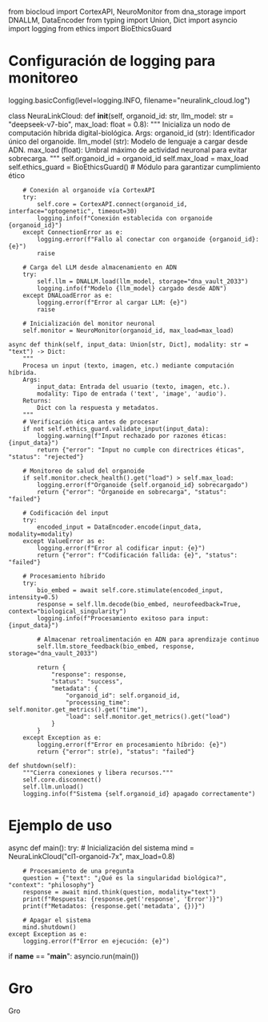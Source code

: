 from biocloud import CortexAPI, NeuroMonitor
from dna_storage import DNALLM, DataEncoder
from typing import Union, Dict
import asyncio
import logging
from ethics import BioEthicsGuard

# Configuración de logging para monitoreo
logging.basicConfig(level=logging.INFO, filename="neuralink_cloud.log")

class NeuraLinkCloud:
    def __init__(self, organoid_id: str, llm_model: str = "deepseek-v7-bio", max_load: float = 0.8):
        """
        Inicializa un nodo de computación híbrida digital-biológica.
        Args:
            organoid_id (str): Identificador único del organoide.
            llm_model (str): Modelo de lenguaje a cargar desde ADN.
            max_load (float): Umbral máximo de actividad neuronal para evitar sobrecarga.
        """
        self.organoid_id = organoid_id
        self.max_load = max_load
        self.ethics_guard = BioEthicsGuard()  # Módulo para garantizar cumplimiento ético
        
        # Conexión al organoide vía CortexAPI
        try:
            self.core = CortexAPI.connect(organoid_id, interface="optogenetic", timeout=30)
            logging.info(f"Conexión establecida con organoide {organoid_id}")
        except ConnectionError as e:
            logging.error(f"Fallo al conectar con organoide {organoid_id}: {e}")
            raise
        
        # Carga del LLM desde almacenamiento en ADN
        try:
            self.llm = DNALLM.load(llm_model, storage="dna_vault_2033")
            logging.info(f"Modelo {llm_model} cargado desde ADN")
        except DNALoadError as e:
            logging.error(f"Error al cargar LLM: {e}")
            raise
        
        # Inicialización del monitor neuronal
        self.monitor = NeuroMonitor(organoid_id, max_load=max_load)
    
    async def think(self, input_data: Union[str, Dict], modality: str = "text") -> Dict:
        """
        Procesa un input (texto, imagen, etc.) mediante computación híbrida.
        Args:
            input_data: Entrada del usuario (texto, imagen, etc.).
            modality: Tipo de entrada ('text', 'image', 'audio').
        Returns:
            Dict con la respuesta y metadatos.
        """
        # Verificación ética antes de procesar
        if not self.ethics_guard.validate_input(input_data):
            logging.warning(f"Input rechazado por razones éticas: {input_data}")
            return {"error": "Input no cumple con directrices éticas", "status": "rejected"}
        
        # Monitoreo de salud del organoide
        if self.monitor.check_health().get("load") > self.max_load:
            logging.error(f"Organoide {self.organoid_id} sobrecargado")
            return {"error": "Organoide en sobrecarga", "status": "failed"}
        
        # Codificación del input
        try:
            encoded_input = DataEncoder.encode(input_data, modality=modality)
        except ValueError as e:
            logging.error(f"Error al codificar input: {e}")
            return {"error": f"Codificación fallida: {e}", "status": "failed"}
        
        # Procesamiento híbrido
        try:
            bio_embed = await self.core.stimulate(encoded_input, intensity=0.5)
            response = self.llm.decode(bio_embed, neurofeedback=True, context="biological_singularity")
            logging.info(f"Procesamiento exitoso para input: {input_data}")
            
            # Almacenar retroalimentación en ADN para aprendizaje continuo
            self.llm.store_feedback(bio_embed, response, storage="dna_vault_2033")
            
            return {
                "response": response,
                "status": "success",
                "metadata": {
                    "organoid_id": self.organoid_id,
                    "processing_time": self.monitor.get_metrics().get("time"),
                    "load": self.monitor.get_metrics().get("load")
                }
            }
        except Exception as e:
            logging.error(f"Error en procesamiento híbrido: {e}")
            return {"error": str(e), "status": "failed"}
    
    def shutdown(self):
        """Cierra conexiones y libera recursos."""
        self.core.disconnect()
        self.llm.unload()
        logging.info(f"Sistema {self.organoid_id} apagado correctamente")

# Ejemplo de uso
async def main():
    try:
        # Inicialización del sistema
        mind = NeuraLinkCloud("cl1-organoid-7x", max_load=0.8)
        
        # Procesamiento de una pregunta
        question = {"text": "¿Qué es la singularidad biológica?", "context": "philosophy"}
        response = await mind.think(question, modality="text")
        print(f"Respuesta: {response.get('response', 'Error')}")
        print(f"Metadatos: {response.get('metadata', {})}")
        
        # Apagar el sistema
        mind.shutdown()
    except Exception as e:
        logging.error(f"Error en ejecución: {e}")

if __name__ == "__main__":
    asyncio.run(main())
# Gro
Gro

